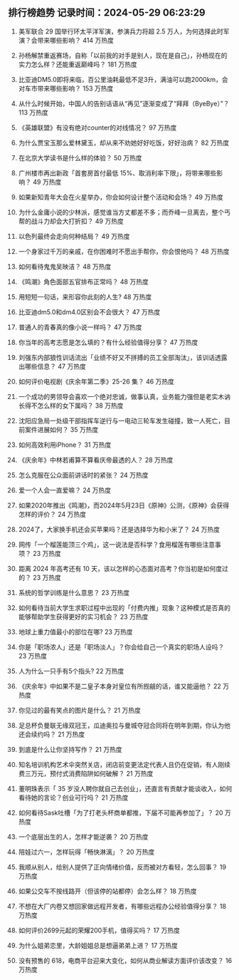
## 排行榜趋势 记录时间：2024-05-29 06:23:29
  
  1. 美军联合 29 国举行环太平洋军演，参演兵力将超 2.5 万人，为何选择此时军演？会带来哪些影响？ 414 万热度
    
  2. 孙杨解禁重返赛场，自称「以前我的对手是别人，现在是自己」，孙杨现在的实力怎么样？还能重返巅峰吗？ 181 万热度
    
  3. 比亚迪DM5.0即将来临，百公里油耗最低不足3升，满油可以跑2000km，会对车市带来哪些影响？ 153 万热度
    
  4. 从什么时候开始，中国人的告别话语从“再见”逐渐变成了“拜拜（ByeBye）”？ 113 万热度
    
  5. 《英雄联盟》有没有绝对counter的对线情况？ 97 万热度
    
  6. 为什么贾宝玉那么爱林黛玉，却从来不劝她好好吃饭，好好治病？ 82 万热度
    
  7. 在北京大学读书是什么样的体验？ 50 万热度
    
  8. 广州楼市再出新政「首套房首付最低 15%、取消利率下限」，将带来哪些影响？ 49 万热度
    
  9. 如果新知青年大会在火星举办，你会如何设计整个活动和会场？ 49 万热度
    
  10. 为什么金庸小说的少林派，感觉谁当方丈都差不多；而乔峰一旦离去，整个丐帮的战斗力却会大打折扣？ 49 万热度
    
  11. 以色列最终会走向何种结局？ 49 万热度
    
  12. 一个身家过千万的亲戚，在你困难时不愿出手帮你，你会恨他吗？ 48 万热度
    
  13. 如何看待鬼鬼吴映洁？ 48 万热度
    
  14. 《鸣潮》角色面部五官排布正常吗？ 48 万热度
    
  15. 用短短一句话，来形容你此刻的人生? 48 万热度
    
  16. 比亚迪dm5.0和dm4.0区别会不会很大？ 47 万热度
    
  17. 普通人的青春真的像小说一样吗？ 47 万热度
    
  18. 你当年的高考志愿是怎么填的？有什么经验值得分享？ 47 万热度
    
  19. 刘强东内部狼性训话流出「业绩不好又不拼搏的员工全部淘汰」，该训话透露出哪些信息？ 47 万热度
    
  20. 如何评价电视剧《庆余年第二季》25-26 集？ 46 万热度
    
  21. 一个成功的男领导会喜欢一个绝对忠诚，做事认真，业务能力强但是老实木讷长得不怎么样的女下属吗？ 38 万热度
    
  22. 沈阳应急局一处级干部指挥车逆行与一电动三轮车发生碰撞，致一人死亡，目前案件进展如何？ 35 万热度
    
  23. 如何高效利用iPhone？ 31 万热度
    
  24. 《庆余年》中林若甫算不算看庆帝最透的人？ 28 万热度
    
  25. 怎么克服在公众面前讲话时的紧张？ 24 万热度
    
  26. 爱一个人会一直爱嘛？ 24 万热度
    
  27. 如果2020年推出《鸣潮》，而2024年5月23日《原神》公测，《原神》会获得怎样的评价？ 24 万热度
    
  28. 2024了，大家换手机还会买苹果吗？还是选择华为和小米了？ 24 万热度
    
  29. 网传「一个榴莲能顶三个鸡」，这一说法是否科学？食用榴莲有哪些注意事项？ 23 万热度
    
  30. 距离 2024 年高考还有 10 天，该以怎样的心态面对高考？你当初是如何度过的？ 23 万热度
    
  31. 系统的哲学训练是什么意思？ 23 万热度
    
  32. 如何看待当前大学生求职过程中出现的「付费内推」现象？这种模式是否真的能够帮助学生获得更好的实习机会？ 23 万热度
    
  33. 地球上重力值最小的部位在哪? 23 万热度
    
  34. 你是「职场浓人」还是「职场淡人」？你会给自己一个真实的职场人设吗？ 23 万热度
    
  35. 人为什么一只手有5个指头? 22 万热度
    
  36. 《庆余年》中如果不是二皇子本身对皇位有所觊觎的话，谁又能逼他？ 22 万热度
    
  37. 你见过的最有笑点的图片是什么？ 21 万热度
    
  38. 足总杯负曼联无缘双冠王，瓜迪奥拉与曼城夺冠合同将在明年到期，你认为他还会续约吗？ 21 万热度
    
  39. 到底是什么让你坚持写作？ 21 万热度
    
  40. 知名培训机构艺术伞突然关店，闭店前变更法定代表人且仍在促销，有人刚续费三万元，预付式消费陷阱如何破解？ 21 万热度
    
  41. 董明珠表示「 35 岁没人聘你就自己去创业」，还直言有贡献才能谈收入，如何看待她的言论？创业可行吗？ 21 万热度
    
  42. 如何看待Sask吐槽「为了打老头杯商单都推，下届不可能再参加了」？ 20 万热度
    
  43. 一个底层出生的人，怎样才能逆袭？ 20 万热度
    
  44. 陪娃过六一，怎样玩得「畅快淋漓」？ 20 万热度
    
  45. 我顺从别人，给别人提供了正向情绪价值，反而被对方看轻，怎么回事？ 19 万热度
    
  46. 如果公交车不按线路开（但该停的站都停）会怎么样？ 18 万热度
    
  47. 不想在大厂内卷又想回家做远程开发者，有哪些远程办公经验值得分享？ 18 万热度
    
  48. 如何评价2699元起的荣耀200手机，值得买吗？ 17 万热度
    
  49. 为什么姐弟恋里，大龄姐姐总是想逼弟弟上进？ 17 万热度
    
  50. 没有预售的 618，电商平台迎来大变化，如何从商业解读方面评价该改变？ 16 万热度
    